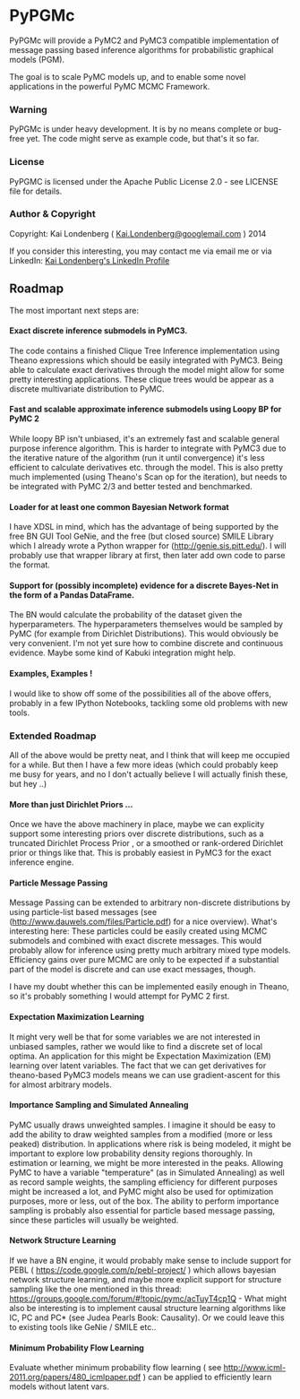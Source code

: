# PyPGMc

PyPGMc will provide a PyMC2 and PyMC3 compatible implementation of message passing based inference
algorithms for probabilistic graphical models (PGM).

The goal is to scale PyMC models up, and to enable some novel applications in the
powerful PyMC MCMC Framework.

### Warning

PyPGMc is under heavy development. It is by no means complete or bug-free yet. The code might serve as
example code, but that's it so far.

### License

PyPGMC is licensed under the Apache Public License 2.0 - see LICENSE file for details.

### Author & Copyright

Copyright: Kai Londenberg ( Kai.Londenberg@googlemail.com ) 2014

If you consider this interesting, you may contact me via email me or via LinkedIn:
[Kai Londenberg's LinkedIn Profile](http://de.linkedin.com/in/kailondenberg)

## Roadmap

The most important next steps are:

#### Exact discrete inference submodels in PyMC3.

The code contains a finished Clique Tree Inference implementation using Theano expressions which should be easily integrated with PyMC3. Being able to calculate exact derivatives through the model might allow for some pretty interesting applications. These clique trees would be appear as a discrete multivariate distribution to PyMC. 

#### Fast and scalable approximate inference submodels using Loopy BP for PyMC 2

While loopy BP isn't unbiased, it's an extremely fast and scalable general purpose inference algorithm. This is harder to integrate with PyMC3 due to the iterative nature of the algorithm (run it until convergence) it's less efficient to calculate derivatives etc. through the model. This is also pretty much implemented (using Theano's Scan op for the iteration), but needs to be integrated with PyMC 2/3 and better tested and benchmarked.

#### Loader for at least one common Bayesian Network format

I have XDSL in mind, which has the advantage of being supported by the free BN GUI Tool GeNie, and the free (but closed source) SMILE Library which I already wrote a Python wrapper for (http://genie.sis.pitt.edu/). I will probably use that wrapper library at first, then later add own code to parse the format.

#### Support for (possibly incomplete) evidence for a discrete Bayes-Net in the form of a Pandas DataFrame. 

The BN would calculate the probability of the dataset given the hyperparameters. The hyperparameters themselves would be sampled by PyMC (for example from Dirichlet Distributions). This would obviously be very convenient. I'm not yet sure how to combine discrete and continuous evidence. Maybe some kind of Kabuki integration might help.

#### Examples, Examples !

I would like to show off some of the possibilities all of the above offers, probably in a few IPython Notebooks, tackling some old problems with new tools. 

### Extended Roadmap

All of the above would be pretty neat, and I think that will keep me occupied for a while. But then I have a few more ideas (which could probably keep me busy for years, and no I don't actually believe I will actually finish these, but hey ..)

 
#### More than just Dirichlet Priors ...

Once we have the above machinery in place, maybe we can explicity support some interesting priors over discrete distributions, such as a truncated Dirichlet Process Prior , or a smoothed or rank-ordered Dirichlet prior or things like that. This is probably easiest in PyMC3 for the exact inference engine.

#### Particle Message Passing

Message Passing can be extended to arbitrary non-discrete distributions by using particle-list based messages (see (http://www.dauwels.com/files/Particle.pdf) for a nice overview). What's interesting here: These particles could be easily created using MCMC submodels and combined with exact discrete messages. This would probably allow for inference using pretty much arbitrary mixed type models. Efficiency gains over pure MCMC are only to be expected if a substantial part of the model is discrete and can use exact messages, though.

I have my doubt whether this can be implemented easily enough in Theano, so it's probably something I would attempt for PyMC 2 first. 

#### Expectation Maximization Learning

It might very well be that for some variables we are not interested in unbiased samples, rather we would like to find a discrete set of local optima. An application for this might be Expectation Maximization (EM) learning over latent variables. The fact that we can get derivatives for theano-based PyMC3 models means we can use gradient-ascent for this
for almost arbitrary models.

#### Importance Sampling and Simulated Annealing

PyMC usually draws unweighted samples. I imagine it should be easy to add the ability to draw weighted samples from a modified (more or less peaked) distribution. In applications where risk is being modeled, it might be important to explore low probability density regions thoroughly. In estimation or learning, we might be more interested in the peaks. Allowing PyMC to have a variable "temperature" (as in Simulated Annealing) as well as record sample weights, the sampling efficiency for different purposes might be increased a lot, and PyMC might also be used for optimization purposes, more or less, out of the box. The ability to perform importance sampling is probably also essential for
particle based message passing, since these particles will usually be weighted.


#### Network Structure Learning

If we have a BN engine, it would probably make sense to include support for PEBL ( https://code.google.com/p/pebl-project/  ) which allows bayesian network structure learning, and maybe more explicit support for structure sampling like the one mentioned in this thread: https://groups.google.com/forum/#!topic/pymc/acTuyT4cp1Q - What might also be interesting is to implement causal structure learning algorithms like IC, PC and PC* (see Judea Pearls Book: Causality). Or we could leave this to existing tools like GeNie / SMILE etc..

#### Minimum Probability Flow Learning

Evaluate whether minimum probability flow learning ( see http://www.icml-2011.org/papers/480_icmlpaper.pdf ) can be applied to efficiently learn models without latent vars.
